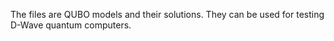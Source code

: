The files are QUBO models and their solutions. They can be used for testing D-Wave quantum computers.
